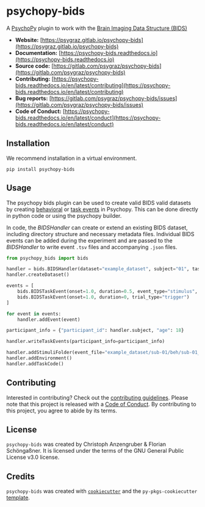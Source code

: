 # psychopy-bids

A [PsychoPy](https://www.psychopy.org/) plugin to work with the [Brain Imaging Data Structure (BIDS)](https://bids-specification.readthedocs.io/)

* **Website:** [https://psygraz.gitlab.io/psychopy-bids](https://psygraz.gitlab.io/psychopy-bids)
* **Documentation:** [https://psychopy-bids.readthedocs.io](https://psychopy-bids.readthedocs.io)
* **Source code:** [https://gitlab.com/psygraz/psychopy-bids](https://gitlab.com/psygraz/psychopy-bids)
* **Contributing:** [https://psychopy-bids.readthedocs.io/en/latest/contributing](https://psychopy-bids.readthedocs.io/en/latest/contributing)
* **Bug reports:** [https://gitlab.com/psygraz/psychopy-bids/issues](https://gitlab.com/psygraz/psychopy-bids/issues)
* **Code of Conduct:** [https://psychopy-bids.readthedocs.io/en/latest/conduct](https://psychopy-bids.readthedocs.io/en/latest/conduct)

## Installation

We recommend installation in a virtual environment.

```console
pip install psychopy-bids
```

## Usage

The psychopy bids plugin can be used to create valid BIDS valid datasets by creating [behavioral](https://bids-specification.readthedocs.io/en/stable/modality-specific-files/behavioral-experiments.html#example-_behtsv) or [task events](https://bids-specification.readthedocs.io/en/stable/04-modality-specific-files/05-task-events.html) in Psychopy. This can be done directly in python code or using the psychopy builder.

In code, the *BIDSHandler* can create or extend an existing BIDS dataset, including directory structure and necessary metadata files. Individual BIDS events can be added during the experiment and are passed to the *BIDSHandler* to write event `.tsv` files and accompanying `.json` files.

```py
from psychopy_bids import bids

handler = bids.BIDSHandler(dataset="example_dataset", subject="01", task="A")
handler.createDataset()

events = [
    bids.BIDSTaskEvent(onset=1.0, duration=0.5, event_type="stimulus", response="correct"),
    bids.BIDSTaskEvent(onset=1.0, duration=0, trial_type="trigger")
]

for event in events:
    handler.addEvent(event)

participant_info = {"participant_id": handler.subject, "age": 18}

handler.writeTaskEvents(participant_info=participant_info)

handler.addStimuliFolder(event_file="example_dataset/sub-01/beh/sub-01_task-A_run-1_events.tsv")
handler.addEnvironment()
handler.addTaskCode()
```

## Contributing

Interested in contributing? Check out the [contributing guidelines](https://psychopy-bids.readthedocs.io/en/latest/contributing/). Please note that this project is released with a [Code of Conduct](https://psychopy-bids.readthedocs.io/en/latest/conduct/). By contributing to this project, you agree to abide by its terms.

## License

`psychopy-bids` was created by Christoph Anzengruber & Florian Schöngaßner. It is licensed under the terms of the GNU General Public License v3.0 license.

## Credits

`psychopy-bids` was created with [`cookiecutter`](https://cookiecutter.readthedocs.io/en/latest/) and the `py-pkgs-cookiecutter` [template](https://github.com/py-pkgs/py-pkgs-cookiecutter).
